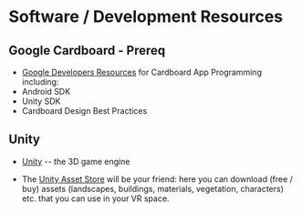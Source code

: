 # Software / Development Resources

## Google Cardboard - Prereq

* [Google Developers Resources](https://developers.google.com/cardboard/overview) for Cardboard App Programming including: 
 * Android SDK
 * Unity SDK
 * Cardboard Design Best Practices

## Unity

* [Unity](https://unity3d.com/) -- the 3D game engine

* The [Unity Asset Store](https://www.assetstore.unity3d.com/en/) will be your friend: here you can download (free / buy) assets (landscapes, buildings, materials, vegetation, characters) etc. that you can use in your VR space.
